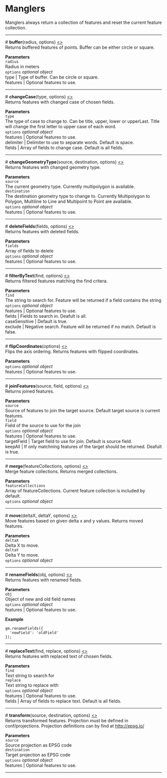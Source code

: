 # Manglers
Manglers always return a collection of features and reset the current feature collection.

---

<a id="buffer">#</a> **buffer**(radius, options) [<>](https://github.com/afogelberg/geomangler/blob/master/lib/manglers/buffer.js)<br>
Returns buffered features of points. Buffer can be either circle or square.  

**Parameters**<br>
`radius`<br>
Radius in meters<br>
`options` *optional object*<br>
type | Type of buffer. Can be circle or square.<br>
features | Optional features to use.

---

<a id="changecase">#</a> **changeCase**(type, options) [<>](https://github.com/afogelberg/geomangler/blob/master/lib/manglers/changecase.js)<br>
Returns features with changed case of chosen fields.  

**Parameters**<br>
`type`<br>
The type of case to change to. Can be title, upper, lower or upperLast. Title will change the first letter to upper case of each word. <br>
`options` *optional object*<br>
features | Optional features to use.<br>
delimiter | Delimiter to use to separate words. Default is space.<br>
fields | Array of fields to change case. Default is all fields. <br>

---

<a id="changegeometrytype">#</a> **changeGeometryType**(source, destination, options) [<>](https://github.com/afogelberg/geomangler/blob/master/lib/manglers/changegeometrytype.js)<br>
Returns features with changed geometry type.

**Parameters**<br>
`source`<br>
The current geometry type. Currently multipolygon is available.<br>
`destination`<br>
The destination geometry type to change to. Currently Multipolygon to Polygon, Multiline to Line and Multipoint to Point are available.<br>
`options` *optional object*<br>
features | Optional features to use.<br>

---

<a id="deletefields">#</a> **deleteFields**(fields, options) [<>](https://github.com/afogelberg/geomangler/blob/master/lib/manglers/deletefields.js)<br>
Returns features with deleted fields.  

**Parameters**<br>
`fields`<br>
Array of fields to delete<br>
`options` *optional object*<br>
features | Optional features to use.<br>

---

<a id="filterbytext">#</a> **filterByText**(find, options) [<>](https://github.com/afogelberg/geomangler/blob/master/lib/manglers/filterbytext.js)<br>
Returns filtered features matching the find critera.

**Parameters**<br>
`find`<br>
The string to search for. Feature will be returned if a field contains the string<br>
`options` *optional object*<br>
features | Optional features to use.<br>
fields | Fields to search in. Deafult is all.<br>
caseSensitive | Default is true.<br>
exclude | Negative search. Feature will be returned if no match. Default is false.<br>

---

<a id="flipcoordinates">#</a> **flipCoordinates**(options) [<>](https://github.com/afogelberg/geomangler/blob/master/lib/manglers/flipcoordinates.js)<br>
Flips the axis ordering. Returns features with flipped coordinates.

**Parameters**<br>
`options` *optional object*<br>
features | Optional features to use.<br>

---

<a id="joinfeatures">#</a> **joinFeatures**(source, field, options) [<>](https://github.com/afogelberg/geomangler/blob/master/lib/manglers/joinfeatures.js)<br>
Returns joined features.

**Parameters**<br>
`source`<br>
Source of features to join the target source. Default target source is current features.<br>
`field`<br>
Field of the source to use for the join<br>
`options` *optional object*<br>
features | Optional features to use.<br>
targetField | Target field to use for join. Default is source field.<br>
keepAll | If only matchning features of the target should be returned. Deafult is true.<br>

---

<a id="merge">#</a> **merge**(featureCollections, options) [<>](https://github.com/afogelberg/geomangler/blob/master/lib/manglers/merge.js)<br>
Merge feature collections. Returns merged collections.

**Parameters**<br>
`featureCollections`<br>
Array of featureCollections. Current feature collection is included by default.<br>
`options` *optional object*<br>

---

<a id="move">#</a> **move**(deltaX, deltaY, options) [<>](https://github.com/afogelberg/geomangler/blob/master/lib/manglers/move.js)<br>
Move features based on given delta x and y values. Returns moved features.

**Parameters**<br>
`deltaX`<br>
Delta X to move.<br>
`deltaY`<br>
Delta Y to move.<br>
`options` *optional object*<br>

---

<a id="renamefields">#</a> **renameFields**(obj, options) [<>](https://github.com/afogelberg/geomangler/blob/master/lib/manglers/renamefields.js)<br>
Returns features with renamed fields.

**Parameters**<br>
`obj`<br>
Object of new and old field names<br>
`options` *optional object*<br>
features | Optional features to use.<br>

**Example**<br>
```
gm.renameFields({
  'newField': 'oldField'
});
```
---

<a id="replacetext">#</a> **replaceText**(find, replace, options) [<>](https://github.com/afogelberg/geomangler/blob/master/lib/manglers/replacetext.js)<br>
Returns features with replaced text of chosen fields.  

**Parameters**<br>
`find`<br>
Text string to search for<br>
`replace`<br>
Text string to replace with<br>
`options` *optional object*<br>
features | Optional features to use.<br>
fields | Array of fields to replace text. Default is all fields. <br>

---

<a id="transform">#</a> **transform**(source, destination, options) [<>](https://github.com/afogelberg/geomangler/blob/master/lib/manglers/transform.js)<br>
Returns transformed features. Projection must be defined in conf/projections. Projection definitions can by find at http://epsg.io/

**Parameters**<br>
`source`<br>
Source projection as EPSG code<br>
`destination`<br>
Target projection as EPSG code<br>
`options` *optional object*<br>
features | Optional features to use.<br>

---

